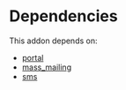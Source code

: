 # Dependencies

This addon depends on:

- [portal](https://github.com/bringout/oca-ocb-website/tree/bd6600a1205eb4c26e7f290fe92240c883985125/odoo-bringout-oca-ocb-portal)
- [mass_mailing](https://github.com/bringout/oca-ocb-mail/tree/cf28d72fa447cbe72e9004691397255796aaa651/odoo-bringout-oca-ocb-mass_mailing)
- [sms](https://github.com/bringout/oca-ocb-mail/tree/cf28d72fa447cbe72e9004691397255796aaa651/odoo-bringout-oca-ocb-sms)
